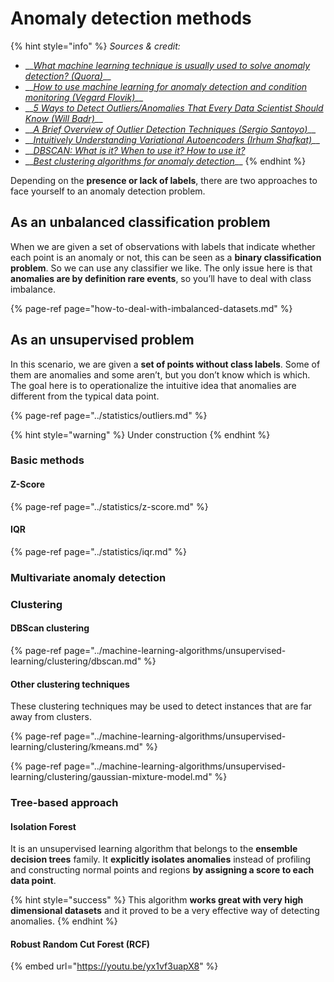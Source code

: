 # Anomaly detection methods

{% hint style="info" %}
_Sources & credit:_

* \_\_[_What machine learning technique is usually used to solve anomaly detection? \(Quora\)_](https://www.quora.com/What-machine-learning-technique-is-usually-used-to-solve-anomaly-detection)\_\_
* \_\_[_How to use machine learning for anomaly detection and condition monitoring \(Vegard Flovik\)_](https://towardsdatascience.com/how-to-use-machine-learning-for-anomaly-detection-and-condition-monitoring-6742f82900d7)\_\_
* \_\_[_5 Ways to Detect Outliers/Anomalies That Every Data Scientist Should Know \(Will Badr\)_](https://towardsdatascience.com/5-ways-to-detect-outliers-that-every-data-scientist-should-know-python-code-70a54335a623)\_\_
* \_\_[_A Brief Overview of Outlier Detection Techniques \(Sergio Santoyo\)_](https://towardsdatascience.com/a-brief-overview-of-outlier-detection-techniques-1e0b2c19e561)\_\_
* \_\_[_Intuitively Understanding Variational Autoencoders \(Irhum Shafkat\)_](https://towardsdatascience.com/intuitively-understanding-variational-autoencoders-1bfe67eb5daf)\_\_
* \_\_[_DBSCAN: What is it? When to use it? How to use it?_](https://medium.com/@elutins/dbscan-what-is-it-when-to-use-it-how-to-use-it-8bd506293818)
* \_\_[_Best clustering algorithms for anomaly detection_](https://towardsdatascience.com/best-clustering-algorithms-for-anomaly-detection-d5b7412537c8)\_\_
{% endhint %}

Depending on the **presence or lack of labels**, there are two approaches to face yourself to an anomaly detection problem.

## As an unbalanced classification problem

When we are given a set of observations with labels that indicate whether each point is an anomaly or not, this can be seen as a **binary classification problem**. So we can use any classifier we like. The only issue here is that **anomalies are by definition rare events**, so you’ll have to deal with class imbalance.

{% page-ref page="how-to-deal-with-imbalanced-datasets.md" %}

## As an unsupervised problem

In this scenario, we are given a **set of points without class labels**. Some of them are anomalies and some aren’t, but you don’t know which is which. The goal here is to operationalize the intuitive idea that anomalies are different from the typical data point.

{% page-ref page="../statistics/outliers.md" %}

{% hint style="warning" %}
Under construction
{% endhint %}

### Basic methods

#### Z-Score

{% page-ref page="../statistics/z-score.md" %}

#### IQR

{% page-ref page="../statistics/iqr.md" %}

### Multivariate anomaly detection

### Clustering

#### DBScan clustering

{% page-ref page="../machine-learning-algorithms/unsupervised-learning/clustering/dbscan.md" %}

#### Other clustering techniques

These clustering techniques may be used to detect instances that are far away from clusters.

{% page-ref page="../machine-learning-algorithms/unsupervised-learning/clustering/kmeans.md" %}

{% page-ref page="../machine-learning-algorithms/unsupervised-learning/clustering/gaussian-mixture-model.md" %}

### Tree-based approach

#### Isolation Forest

It is an unsupervised learning algorithm that belongs to the **ensemble decision trees** family. It **explicitly isolates anomalies** instead of profiling and constructing normal points and regions **by assigning a score to each data point**.

{% hint style="success" %}
This algorithm **works great with very high dimensional datasets** and it proved to be a very effective way of detecting anomalies.
{% endhint %}

#### Robust Random Cut Forest \(RCF\)

{% embed url="https://youtu.be/yx1vf3uapX8" %}



